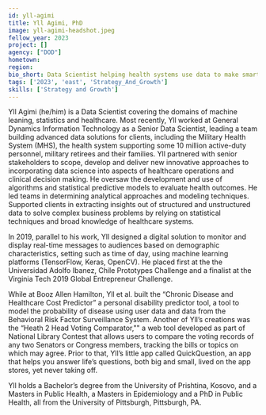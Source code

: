 ```yaml
---
id: yll-agimi
title: Yll Agimi, PhD
image: yll-agimi-headshot.jpeg
fellow_year: 2023
project: []
agency: ["DOD"]
hometown: 
region: 
bio_short: Data Scientist helping health systems use data to make smarter delivery of care decisions and leverage innovation to deliver better care.
tags: ['2023', 'east', 'Strategy_And_Growth']
skills: ['Strategy and Growth']
---
```


Yll Agimi (he/him) is a Data Scientist covering the domains of machine leaning, statistics and healthcare. Most recently, Yll worked at General Dynamics Information Technology as a Senior Data Scientist, leading a team building advanced data solutions for clients, including the Military Health System (MHS), the health system supporting some 10 million active-duty personnel, military retirees and their families. Yll partnered with senior stakeholders to scope, develop and deliver new innovative approaches to incorporating data science into aspects of healthcare operations and clinical decision making. He oversaw the development and use of algorithms and statistical predictive models to evaluate health outcomes. He led teams in determining analytical approaches and modeling techniques. Supported clients in extracting insights out of structured and unstructured data to solve complex business problems by relying on statistical techniques and broad knowledge of healthcare systems. 

In 2019, parallel to his work, Yll designed a digital solution to monitor and display real-time messages to audiences based on demographic characteristics, setting such as time of day, using machine learning platforms (TensorFlow, Keras, OpenCV). He placed first at the the Universidad Adolfo Ibanez, Chile Prototypes Challenge and a finalist at the Virginia Tech 2019 Global Entrepreneur Challenge.   

While at Booz Allen Hamilton, Yll et al. built the “Chronic Disease and Healthcare Cost Predictor” a personal disability predictor tool, a tool to model the probability of disease using user data and data from the Behavioral Risk Factor Surveillance System.  Another of Yll’s creations was the “Heath 2 Head Voting Comparator,"" a web tool developed as part of National Library Contest that allows users to compare the voting records of any two Senators or Congress members, tracking the bills or topics on which may agree. Prior to that, Yll’s little app called QuickQuestion, an app that helps you answer life’s questions, both big and small, lived on the app stores, yet never taking off. 

Yll holds a Bachelor’s degree from the University of Prishtina, Kosovo, and a Masters in Public Health, a Masters in Epidemiology and a PhD in Public Health, all from the University of Pittsburgh, Pittsburgh, PA.